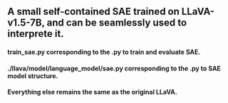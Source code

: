 
## A small self-contained SAE trained on LLaVA-v1.5-7B, and can be seamlessly used to interprete it.
#### train_sae.py corresponding to the .py to train and evaluate SAE.
#### ./llava/model/language_model/sae.py corresponding to the .py to SAE model structure.
#### Everything else remains the same as the original LLaVA.
